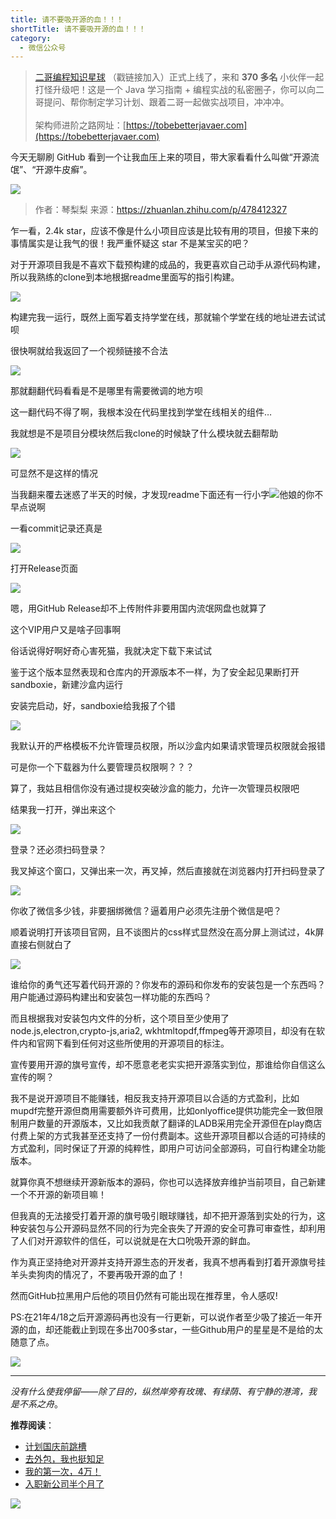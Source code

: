 ```yaml
---
title: 请不要吸开源的血！！！
shortTitle: 请不要吸开源的血！！！
category:
  - 微信公众号
---
```


> [二哥编程知识星球](https://mp.weixin.qq.com/s/3RVsFZ17F0JzoHCLKbQgGw) （戳链接加入）正式上线了，来和 **370 多名** 小伙伴一起打怪升级吧！这是一个 Java 学习指南 + 编程实战的私密圈子，你可以向二哥提问、帮你制定学习计划、跟着二哥一起做实战项目，冲冲冲。<br><br>
> 架构师进阶之路网址：[https://tobebetterjavaer.com](https://tobebetterjavaer.com)

今天无聊刷 GitHub 看到一个让我血压上来的项目，带大家看看什么叫做“开源流氓”、“开源牛皮癣”。

![](http://cdn.tobebetterjavaer.com/tobebetterjavaer/images/nice-article/weixin-qingfyxkydx-d223ab3b-2b49-48cf-9f2a-eac620874d7a.jpg)


>作者：琴梨梨 来源：https://zhuanlan.zhihu.com/p/478412327


  

  

乍一看，2.4k star，应该不像是什么小项目应该是比较有用的项目，但接下来的事情属实是让我气的很！我严重怀疑这 star 不是某宝买的吧？

  

对于开源项目我是不喜欢下载预构建的成品的，我更喜欢自己动手从源代码构建，所以我熟练的clone到本地根据readme里面写的指引构建。

![](http://cdn.tobebetterjavaer.com/tobebetterjavaer/images/nice-article/weixin-qingfyxkydx-67242325-e584-4952-a4ba-04e16234dd76.jpg)

  

构建完我一运行，既然上面写着支持学堂在线，那就输个学堂在线的地址进去试试呗

很快啊就给我返回了一个视频链接不合法

![](http://cdn.tobebetterjavaer.com/tobebetterjavaer/images/nice-article/weixin-qingfyxkydx-2cd1aa23-eed5-4775-89b7-d1bc9b13adb8.jpg)

那就翻翻代码看看是不是哪里有需要微调的地方呗

这一翻代码不得了啊，我根本没在代码里找到学堂在线相关的组件…

我就想是不是项目分模块然后我clone的时候缺了什么模块就去翻帮助

![](http://cdn.tobebetterjavaer.com/tobebetterjavaer/images/nice-article/weixin-qingfyxkydx-af44faf8-a196-48c1-85ee-1b9951908c7a.jpg)

可显然不是这样的情况

当我翻来覆去迷惑了半天的时候，才发现readme下面还有一行小字![](http://cdn.tobebetterjavaer.com/tobebetterjavaer/images/nice-article/weixin-qingfyxkydx-93363bcb-67dc-4ae5-9ca7-7e5744c80995.jpg)他娘的你不早点说啊

一看commit记录还真是

![](http://cdn.tobebetterjavaer.com/tobebetterjavaer/images/nice-article/weixin-qingfyxkydx-ec84b915-4936-4ec1-8ddd-4c5e7a00d67a.jpg)

打开Release页面

![](http://cdn.tobebetterjavaer.com/tobebetterjavaer/images/nice-article/weixin-qingfyxkydx-88057688-64f6-4d0b-84f0-2682f21ed094.jpg)

嗯，用GitHub Release却不上传附件非要用国内流氓网盘也就算了

这个VIP用户又是啥子回事啊

俗话说得好啊好奇心害死猫，我就决定下载下来试试

鉴于这个版本显然表现和仓库内的开源版本不一样，为了安全起见果断打开sandboxie，新建沙盒内运行

安装完启动，好，sandboxie给我报了个错

![](http://cdn.tobebetterjavaer.com/tobebetterjavaer/images/nice-article/weixin-qingfyxkydx-097a6e3c-6aa0-4a4d-8ae2-6139e5962863.jpg)

我默认开的严格模板不允许管理员权限，所以沙盒内如果请求管理员权限就会报错

可是你一个下载器为什么要管理员权限啊？？？

算了，我姑且相信你没有通过提权突破沙盒的能力，允许一次管理员权限吧

结果我一打开，弹出来这个

![](http://cdn.tobebetterjavaer.com/tobebetterjavaer/images/nice-article/weixin-qingfyxkydx-c300c0d5-88ba-45b6-ade7-f3b36ca91062.jpg)

登录？还必须扫码登录？

我叉掉这个窗口，又弹出来一次，再叉掉，然后直接就在浏览器内打开扫码登录了

![](http://cdn.tobebetterjavaer.com/tobebetterjavaer/images/nice-article/weixin-qingfyxkydx-e7046c3b-7db3-49bb-b8f9-5752549603f6.jpg)

你收了微信多少钱，非要捆绑微信？逼着用户必须先注册个微信是吧？

顺着说明打开该项目官网，且不谈图片的css样式显然没在高分屏上测试过，4k屏直接右侧就白了

![](http://cdn.tobebetterjavaer.com/tobebetterjavaer/images/nice-article/weixin-qingfyxkydx-f9c9d040-23ef-48f7-9d5a-678484a14115.jpg)

谁给你的勇气还写着代码开源的？你发布的源码和你发布的安装包是一个东西吗？用户能通过源码构建出和安装包一样功能的东西吗？

而且根据我对安装包内文件的分析，这个项目至少使用了node.js,electron,crypto-js,aria2, wkhtmltopdf,ffmpeg等开源项目，却没有在软件内和官网下看到任何对这些所使用的开源项目的标注。

宣传要用开源的旗号宣传，却不愿意老老实实把开源落实到位，那谁给你自信这么宣传的啊？

我不是说开源项目不能赚钱，相反我支持开源项目以合适的方式盈利，比如mupdf完整开源但商用需要额外许可费用，比如onlyoffice提供功能完全一致但限制用户数量的开源版本，又比如我贡献了翻译的LADB采用完全开源但在play商店付费上架的方式我甚至还支持了一份付费副本。这些开源项目都以合适的可持续的方式盈利，同时保证了开源的纯粹性，即用户可访问全部源码，可自行构建全功能版本。

就算你真不想继续开源新版本的源码，你也可以选择放弃维护当前项目，自己新建一个不开源的新项目嘛！

但我真的无法接受打着开源的旗号吸引眼球赚钱，却不把开源落到实处的行为，这种安装包与公开源码显然不同的行为完全丧失了开源的安全可靠可审查性，却利用了人们对开源软件的信任，可以说就是在大口吮吸开源的鲜血。

作为真正坚持绝对开源并支持开源生态的开发者，我真不想再看到打着开源旗号挂羊头卖狗肉的情况了，不要再吸开源的血了！

然而GitHub拉黑用户后他的项目仍然有可能出现在推荐里，令人感叹!

PS:在21年4/18之后开源源码再也没有一行更新，可以说作者至少吸了接近一年开源的血，却还能截止到现在多出700多star，一些Github用户的星星是不是给的太随意了点。

  

![](http://cdn.tobebetterjavaer.com/tobebetterjavaer/images/nice-article/weixin-qingfyxkydx-5aea5f25-97f8-496f-805d-8eca324661eb.jpg)

  




---

*没有什么使我停留——除了目的，纵然岸旁有玫瑰、有绿荫、有宁静的港湾，我是不系之舟*。




**推荐阅读**：

- [计划国庆前跳槽](https://mp.weixin.qq.com/s/1_9FVEhEErMhjCRNP9dqZw)
- [去外包，我也挺知足](https://mp.weixin.qq.com/s/1WdD2eLVMT-efMukLrtAwg)
- [我的第一次，4万！](https://mp.weixin.qq.com/s/2wW4ZZWMYXuyY2-tLGvIwQ)
- [入职新公司半个月了](https://mp.weixin.qq.com/s/16AvpvTZ4NOyfFvU57ok9Q)



![](http://cdn.tobebetterjavaer.com/tobebetterjavaer/images/nice-article/weixin-rumrabbitmqzypjdg-53717e59-63c9-44bd-99d3-dd2c26fe68bb.png)